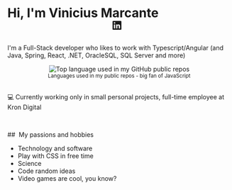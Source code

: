 # Hi, I'm Vinicius Marcante

<p align="center" style="margin: -20px 0 30px">
    <a href="https://www.linkedin.com/in/vinicius-rosa-marcante-b06846170/" target="_blank" style='margin-right:10px'>
        <svg xmlns="http://www.w3.org/2000/svg" viewBox="0 0 24 24" data-supported-dps="24x24" fill="currentColor"
            class="mercado-match" width="24" height="24" focusable="false">
            <path
                d="M20.5 2h-17A1.5 1.5 0 002 3.5v17A1.5 1.5 0 003.5 22h17a1.5 1.5 0 001.5-1.5v-17A1.5 1.5 0 0020.5 2zM8 19H5v-9h3zM6.5 8.25A1.75 1.75 0 118.3 6.5a1.78 1.78 0 01-1.8 1.75zM19 19h-3v-4.74c0-1.42-.6-1.93-1.38-1.93A1.74 1.74 0 0013 14.19a.66.66 0 000 .14V19h-3v-9h2.9v1.3a3.11 3.11 0 012.7-1.4c1.55 0 3.36.86 3.36 3.66z">
            </path>
        </svg>
    </a>
</p>

I'm a Full-Stack developer who likes to work with Typescript/Angular (and Java, Spring, React, .NET, OracleSQL, SQL Server and more)

<div align="center">
    <img width=""
        src="https://github-readme-stats.vercel.app/api/top-langs/?username=vmarcante&hide_title=1&card_width=600&card_heigth=500"
        alt="Top language used in my GitHub public repos" />
    <br />
    <small>Languages used in my public repos - big fan of JavaScript</small>
    <br />
    <br />
</div>

💻 Currently working only in small personal projects, full-time employee at Kron Digital

<br />

##&nbsp;&nbsp;My passions and hobbies

* Technology and software
* Play with CSS in free time
* Science
* Code random ideas
* Video games are cool, you know?
